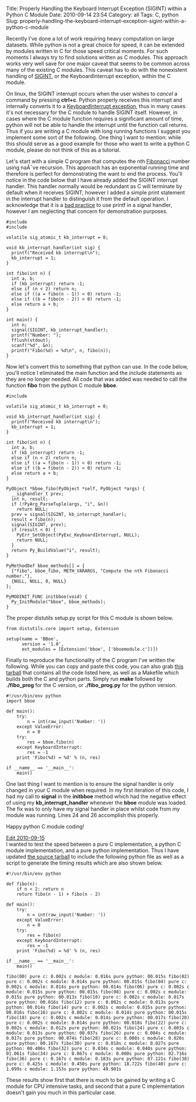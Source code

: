 Title: Properly Handling the Keyboard Interrupt Exception (SIGINT) within a Python C Module
Date: 2010-09-14 23:54
Category: all
Tags: C, python
Slug: properly-handling-the-keyboard-interrupt-exception-sigint-within-a-python-c-module

Recently I've done a lot of work requiring heavy computation on large
datasets. While python is not a great choice for speed, it can be
extended by modules written in C for those speed critical moments. For
such moments I always try to find solutions written as C modules. This
approach works very well save for one major caveat that seems to be
common across many of the existing C modules. This caveat has to do with
the nonexistent handling of [SIGINT][], or the KeyboardInterrupt
exception, within the C module.

On linux, the SIGINT interrupt occurs when the user wishes to *cancel* a
command by pressing **ctrl+c**. Python properly receives this interrupt
and internally converts it to a [KeyboardInterrupt exception,][] thus in
many cases it's not necessary for the C module to handle SIGINT itself.
However, in cases where the C module function requires a significant
amount of time, python will not be able to handle the interrupt until
the function call returns. Thus if you are writing a C module with long
running functions I suggest you implement some sort of the following.
One thing I want to mention: while this should serve as a good example
for those who want to write a python C module, please do not think of
this as a tutorial.

Let's start with a simple C program that computes the nth [Fibonacci][]
number using naÃ¯ve recursion. This approach has an exponential running
time and therefore is perfect for demonstrating the want to end the
process. You'll notice in the code below that I have already added the
SIGINT interrupt handler. This handler normally would be redundant as C
will terminate by default when it receives SIGINT, however I added a
simple print statement in the interrupt handler to distinguish it from
the default operation. I acknowledge that it is a [bad practice][] to
use printf in a signal handler, however I am neglecting that concern for
demonstration purposes.

~~~~ {lang="c" line="1"}
#include 
#include 

volatile sig_atomic_t kb_interrupt = 0;

void kb_interrupt_handler(int sig) {
  printf("Received kb interrupt\n");
  kb_interrupt = 1;
}

int fibo(int n) {
  int a, b;
  if (kb_interrupt) return -1;
  else if (n < 2) return n;
  else if ((a = fibo(n - 1)) < 0) return -1;
  else if ((b = fibo(n - 2)) < 0) return -1;
  else return a + b;
}

int main() {
  int n;
  signal(SIGINT, kb_interrupt_handler);
  printf("Number: ");
  fflush(stdout);
  scanf("%d", &n);
  printf("Fibo(%d) = %d\n", n, fibo(n));
}
~~~~

Now let's convert this to something that python can use. In the code
below, you'll notice I eliminated the main function and the include
statements as they are no longer needed. All code that was added was
needed to call the function **fibo** from the python C module **bboe**.

~~~~ {lang="python" line="1"}
#include 

volatile sig_atomic_t kb_interrupt = 0;

void kb_interrupt_handler(int sig) {
  printf("Received kb interrupt\n");
  kb_interrupt = 1;
}

int fibo(int n) {
  int a, b;
  if (kb_interrupt) return -1;
  else if (n < 2) return n;
  else if ((a = fibo(n - 1)) < 0) return -1;
  else if ((b = fibo(n - 2)) < 0) return -1;
  else return a + b;
}

PyObject *bboe_fibo(PyObject *self, PyObject *args) {
  __sighandler_t prev;
  int n, result;
  if (!PyArg_ParseTuple(args, "i", &n))
    return NULL;
  prev = signal(SIGINT, kb_interrupt_handler);
  result = fibo(n);
  signal(SIGINT, prev);
  if (result < 0) {
    PyErr_SetObject(PyExc_KeyboardInterrupt, NULL);
    return NULL;
  }
  return Py_BuildValue("i", result);
}

PyMethodDef bboe_methods[] = {
  {"fibo", bboe_fibo, METH_VARARGS, "Compute the nth Fibonacci number."},
  {NULL, NULL, 0, NULL}
};

PyMODINIT_FUNC initbboe(void) {
  Py_InitModule("bboe", bboe_methods);
}
~~~~

The proper distutils setup.py script for this C module is shown below.

~~~~ {lang="python" line="1"}
from distutils.core import setup, Extension

setup(name = 'BBoe',
      version = '1.0',
      ext_modules = [Extension('bboe', ['bboemodule.c'])])
~~~~

Finally to reproduce the functionality of the C program I've written the
following. While you can copy and paste this code, you can also grab
[this tarball][] that contains all the code listed here, as well as a
Makefile which builds both the C and python parts. Simply run **make**
followed by **./fibo\_prog** for the C version, or **./fibo\_prog.py**
for the python version.

~~~~ {lang="python" line="1"}
#!/usr/bin/env python
import bboe

def main():
    try:
        n = int(raw_input('Number: '))
    except ValueError:
        n = 0
    try:
        res = bboe.fibo(n)
    except KeyboardInterrupt:
        res = -1
    print 'Fibo(%d) = %d' % (n, res)

if __name__ == '__main__':
    main()
~~~~

One last thing I want to mention is to ensure the signal handler is only
changed in your C module when required. In my first iteration of this
code, I had my call to **signal** in the **initbboe** method which had
the negative effect of using my **kb\_interrupt\_handler** whenever the
**bboe** module was loaded. The fix was to only have my signal handler
in place whilst code from my module was running. Lines 24 and 26
accomplish this properly.

Happy python C module coding!

<ins datetime="2010-09-15T22:13:25+00:00">Edit 2010-09-15</ins>  
I wanted to test the speed between a pure C implementation, a python C
module implementation, and a pure python implementation. Thus I have
updated [the source tarball][this tarball] to include the following
python file as well as a script to generate the timing results which are
also shown below.

~~~~ {lang="python" line="1"}
#!/usr/bin/env python

def fibo(n):
    if n < 2: return n
    return fibo(n - 1) + fibo(n - 2)    

def main():
    try:
        n = int(raw_input('Number: '))
    except ValueError:
        n = 0
    try:
        res = fibo(n)
    except KeyboardInterrupt:
        res = -1
    print 'Fibo(%d) = %d' % (n, res)

if __name__ == '__main__':
    main()
~~~~

`fibo(00) pure c: 0.002s c module: 0.016s pure python: 00.015s fibo(02) pure c: 0.002s c module: 0.014s pure python: 00.015s fibo(04) pure c: 0.002s c module: 0.014s pure python: 00.014s fibo(06) pure c: 0.002s c module: 0.015s pure python: 00.015s fibo(08) pure c: 0.002s c module: 0.015s pure python: 00.013s fibo(10) pure c: 0.002s c module: 0.017s pure python: 00.016s fibo(12) pure c: 0.002s c module: 0.013s pure python: 00.014s fibo(14) pure c: 0.002s c module: 0.015s pure python: 00.016s fibo(16) pure c: 0.002s c module: 0.014s pure python: 00.015s fibo(18) pure c: 0.002s c module: 0.014s pure python: 00.017s fibo(20) pure c: 0.002s c module: 0.014s pure python: 00.018s fibo(22) pure c: 0.002s c module: 0.012s pure python: 00.021s fibo(24) pure c: 0.003s c module: 0.013s pure python: 00.037s fibo(26) pure c: 0.004s c module: 0.017s pure python: 00.074s fibo(28) pure c: 0.008s c module: 0.020s pure python: 00.167s fibo(30) pure c: 0.018s c module: 0.027s pure python: 00.406s fibo(32) pure c: 0.034s c module: 0.040s pure python: 01.061s fibo(34) pure c: 0.067s c module: 0.080s pure python: 02.716s fibo(36) pure c: 0.167s c module: 0.183s pure python: 07.121s fibo(38) pure c: 0.425s c module: 0.450s pure python: 18.722s fibo(40) pure c: 1.099s c module: 1.153s pure python: 49.901s`

These results show first that there is much to be gained by writing a C
module for CPU intensive tasks, and second that a pure C implementation
doesn't gain you much in this particular case.

  [SIGINT]: http://en.wikipedia.org/wiki/SIGINT_(POSIX)
  [KeyboardInterrupt exception,]: http://docs.python.org/library/exceptions.html#exceptions.KeyboardInterrupt
  [Fibonacci]: http://en.wikipedia.org/wiki/Fibonacci_number
  [bad practice]: http://linux.die.net/man/2/signal
  [this tarball]: http://www.bryceboe.com/wordpress/wp-content/uploads/2010/09/bboe_module.tgz
